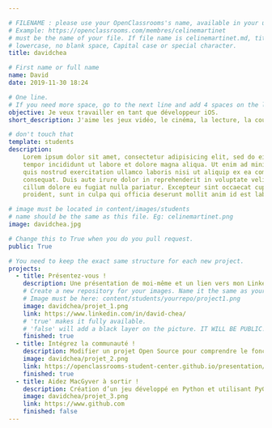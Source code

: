 ```yaml
---

# FILENAME : please use your OpenClassrooms's name, available in your url.
# Example: https://openclassrooms.com/membres/celinemartinet
# must be the name of your file. If file name is celinemartinet.md, title is celinemartinet.
# lowercase, no blank space, Capital case or special character.
title: davidchea

# First name or full name
name: David
date: 2019-11-30 18:24

# One line.
# If you need more space, go to the next line and add 4 spaces on the left, as in 'description'.
objective: Je veux travailler en tant que développeur iOS.
short_description: J'aime les jeux vidéo, le cinéma, la lecture, la course à pied et le tennis.

# don't touch that
template: students
description:
    Lorem ipsum dolor sit amet, consectetur adipisicing elit, sed do eiusmod
    tempor incididunt ut labore et dolore magna aliqua. Ut enim ad minim veniam,
    quis nostrud exercitation ullamco laboris nisi ut aliquip ex ea commodo
    consequat. Duis aute irure dolor in reprehenderit in voluptate velit esse
    cillum dolore eu fugiat nulla pariatur. Excepteur sint occaecat cupidatat non
    proident, sunt in culpa qui officia deserunt mollit anim id est laborum.

# image must be located in content/images/students
# name should be the same as this file. Eg: celinemartinet.png
image: davidchea.jpg

# Change this to True when you do you pull request.
public: True

# You need to keep the exact same structure for each new project.
projects:
  - title: Présentez-vous !
    description: Une présentation de moi-même et un lien vers mon LinkedIn.
    # Create a new repository for your images. Name it the same as your nickname and profile picture.
    # Image must be here: content/students/yourrepo/project1.png
    image: davidchea/projet_1.png
    link: https://www.linkedin.com/in/david-chea/
    # 'true' makes it fully available.
    # 'false' will add a black layer on the picture. IT WILL BE PUBLIC!
    finished: true
  - title: Intégrez la communauté !
    description: Modifier un projet Open Source pour comprendre le fonctionnement de Git, de Github et des pull requests. 
    image: davidchea/projet_2.png
    link: https://openclassrooms-student-center.github.io/presentation/students/davidchea.html
    finished: true
  - title: Aidez MacGyver à sortir !
    description: Création d’un jeu développé en Python et utilisant PyGame.
    image: davidchea/projet_3.png
    link: https://www.github.com
    finished: false
---
```

